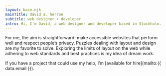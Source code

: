 ```yaml
---
layout: base.njk
mainTitle: david a. herron
subtitle: web designer + developer
intro: Hi, I’m David, a web designer and developer based in Stockholm.
---
```


For me, the aim is straightforward: make accessible websites that perform well and respect people’s privacy. Puzzles dealing with layout and design are my favorite to solve. Exploring the limits of layout on the web while adhering to web standards and best practices is my idea of dream work.

If you have a project that could use my help, I’m [available for hire](mailto:{{ data.email }}).
